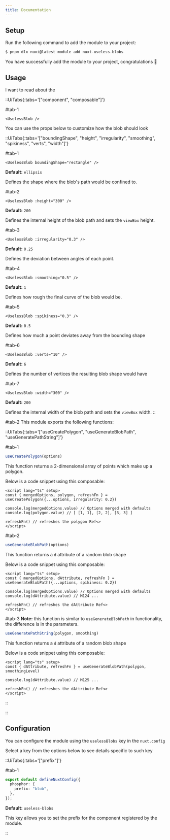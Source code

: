 ```yaml
---
title: Documentation
---
```


## Setup

Run the following command to add the module to your project:

```bash [>_]
$ pnpm dlx nuxi@latest module add nuxt-useless-blobs
```

You have successfully add the module to your project, congratulations 🎉

## Usage

I want to read about the

::UiTabs{:tabs='["component", "composable"]'}

#tab-1
```vue
<UselessBlob />
````

You can use the props below to customize how the blob should look

::UiTabs{:tabs='["boundingShape", "height", "irregularity", "smoothing", "spikiness", "verts", "width"]'}

#tab-1
```vue
<UselessBlob boundingShape="rectangle" />
```

**Default:** `ellipsis`

Defines the shape where the blob's path would be confined to.

#tab-2
```vue
<UselessBlob :height="300" />
```

**Default:** `200`

Defines the internal height of the blob path and sets the `viewBox` height.

#tab-3
```vue
<UselessBlob :irregularity="0.3" />
```

**Default:** `0.25`

Defines the deviation between angles of each point.

#tab-4
```vue
<UselessBlob :smoothing="0.5" />
```

**Default:** `1`

Defines how rough the final curve of the blob would be.

#tab-5
```vue
<UselessBlob :spikiness="0.3" />
```

**Default:** `0.5`

Defines how much a point deviates away from the bounding shape

#tab-6
```vue
<UselessBlob :verts="10" />
```

**Default:** `6`

Defines the number of vertices the resulting blob shape would have

#tab-7
```vue
<UselessBlob :width="300" />
```

**Default:** `200`

Defines the internal width of the blob path and sets the `viewBox` width.
::

#tab-2
This module exports the following functions:

::UiTabs{:tabs='["useCreatePolygon", "useGenerateBlobPath", "useGeneratePathString"]'}

#tab-1
```ts
useCreatePolygon(options)
```

This function returns a 2-dimensional array of points which make up a polygon.

Below is a code snippet using this composable:

```vue [YourComponent]
<script lang="ts" setup>
const { mergedOptions, polygon, refreshFn } = useCreatePolygon({...options, irregularity: 0.2})

console.log(mergedOptions.value) // Options merged with defaults
console.log(polygon.value) // [ [1, 1], [2, 2], [3, 3] ]

refreshFn() // refreshes the polygon Ref<>
</script>
```

#tab-2
```ts
useGenerateBlobPath(options)
```

This function returns a `d` attribute of a random blob shape

Below is a code snippet using this composable:

```vue [YourComponent]
<script lang="ts" setup>
const { mergedOptions, dAttribute, refreshFn } = useGenerateBlobPath({...options, spikiness: 0.2})

console.log(mergedOptions.value) // Options merged with defaults
console.log(dAttribute.value) // M124 ...

refreshFn() // refreshes the dAttribute Ref<>
</script>
```

#tab-3
**Note:** this function is similar to `useGenerateBlobPath` in functionality, the difference is in the parameters.

```ts
useGeneratePathString(polygon, smoothing)
```

This function returns a `d` attribute of a random blob shape

Below is a code snippet using this composable:

```vue [YourComponent]
<script lang="ts" setup>
const { dAttribute, refreshFn } = useGenerateBlobPath(polygon, smoothingLevel)

console.log(dAttribute.value) // M125 ...

refreshFn() // refreshes the dAttribute Ref<>
</script>
```
::

::

## Configuration

You can configure the module using the `uselessBlobs` key in the `nuxt.config`

Select a key from the options below to see details specific to such key

::UiTabs{:tabs='["prefix"]'}

#tab-1
```ts [nuxt.config]
export default defineNuxtConfig({
  phosphor: {
    prefix: "blob",
  },
});
```

**Default:** `useless-blobs`

This key allows you to set the prefix for the component registered by the module.

::
